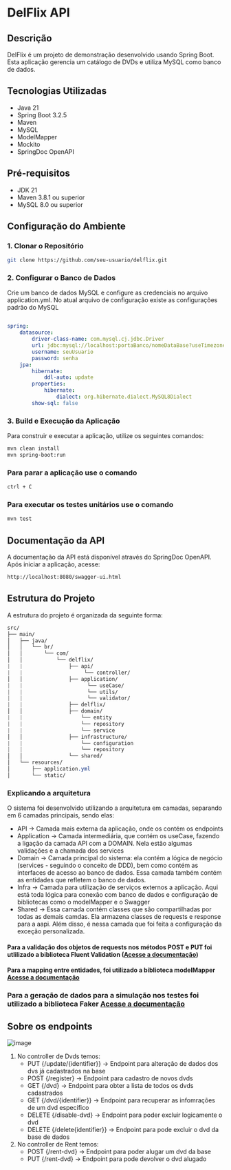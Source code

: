 # DelFlix API 

## Descrição
DelFlix é um projeto de demonstração desenvolvido usando Spring Boot. Esta aplicação gerencia um catálogo de DVDs e utiliza MySQL como banco de dados.

## Tecnologias Utilizadas
- Java 21
- Spring Boot 3.2.5
- Maven
- MySQL
- ModelMapper
- Mockito
- SpringDoc OpenAPI

## Pré-requisitos
- JDK 21
- Maven 3.8.1 ou superior
- MySQL 8.0 ou superior

## Configuração do Ambiente

### 1. Clonar o Repositório
```sh
git clone https://github.com/seu-usuario/delflix.git
```

### 2. Configurar o Banco de Dados
Crie um banco de dados MySQL e configure as credenciais no arquivo application.yml.
No atual arquivo de configuração existe as configurações padrão do MySQL

```yaml

spring:
    datasource:
        driver-class-name: com.mysql.cj.jdbc.Driver
        url: jdbc:mysql://localhost:portaBanco/nomeDataBase?useTimezone=true@serverTimeZone=UTC
        username: seuUsuario
        password: senha
    jpa: 
        hibernate:
            ddl-auto: update
        properties:
            hibernate:
                dialect: org.hibernate.dialect.MySQL8Dialect
        show-sql: false
```
### 3. Build e Execução da Aplicação
Para construir e executar a aplicação, utilize os seguintes comandos:
```sh
mvn clean install
mvn spring-boot:run
```
### Para parar a aplicação use o comando
```sh
ctrl + C
```
### Para executar os testes unitários use o comando
```sh
mvn test
```
## Documentação da API
A documentação da API está disponível através do SpringDoc OpenAPI. Após iniciar a aplicação, acesse:
```sh
http://localhost:8080/swagger-ui.html
```
## Estrutura do Projeto
A estrutura do projeto é organizada da seguinte forma:
``` css
src/
├── main/
│   ├── java/
│   │   └── br/
│   │       └── com/
│   │           └── delflix/
|   |               ├── api/
|   |                    └── controller/
│   │               ├── application/
|   |                     └── useCase/
|   |                     └── utils/
|   |                     └── validator/
|   |               ├── delflix/
│   │               ├── domain/
|   |                   └── entity
|   |                   └── repository
|   |                   └── service
│   │               ├── infrastructure/
|   |                   └── configuration
|   |                   └── repository
│   │               └── shared/
│   └── resources/
│       ├── application.yml
│       └── static/
```
### Explicando a arquitetura
O sistema foi desenvolvido utilizando a arquitetura em camadas, separando em 6 camadas principais, sendo elas:
- API -> Camada mais externa da aplicação, onde os contém os endpoints
- Application -> Camada intermediária, que contém os useCase, fazendo a ligação da camada API com a DOMAIN. Nela estão algumas validações e a chamada dos services
- Domain -> Camada principal do sistema: ela contém a lógica de negócio (services - seguindo o conceito de DDD), bem como contém as interfaces de acesso ao banco de dados. Essa camada também contém as entidades que refletem o banco de dados.
- Infra -> Camada para utilização de serviços externos a aplicação. Aqui está toda lógica para conexão com banco de dados e configuração de bibliotecas como o modelMapper e o Swagger
- Shared -> Essa camada contém classes que são compartilhadas por todas as demais camdas. Ela armazena classes de requests e response para a aapi. Além disso, é nessa camada que foi feita a configuração da exceção personalizada.

#### Para a validação dos objetos de requests nos métodos POST e PUT foi utlilizado a biblioteca Fluent Validation ([Acesse a documentação](https://mvallim.github.io/java-fluent-validator/))
#### Para a mapping entre entidades, foi utilizado a biblioteca modelMapper [Acesse a documentação](https://modelmapper.org/)
### Para a geração de dados para a simulação nos testes foi utilizado a biblioteca Faker [Acesse a documentação](https://github.com/DiUS/java-faker)

## Sobre os endpoints 
![image](https://github.com/amadeu100401/delBank-delFlix/assets/54649985/475070c5-f885-4e59-80c0-1dfe97f428e5)

1. No controller de Dvds temos:
    - PUT {/update/{identifier}} -> Endpoint para alteração de dados dos dvs já cadastrados na base
    - POST {/register} -> Endpoint para cadastro de novos dvds
    - GET {/dvd} -> Endpoint para obter a lista de todos os dvds cadastrados
    - GET {/dvd/{identifier}} -> Endpoint para recuperar as infomrações de um dvd específico
    - DELETE {/disable-dvd} -> Endpoint para poder excluir logicamente o dvd
    - DELETE {/delete{identifier}} -> Endpoint para pode excluir o dvd da base de dados
2. No controller de Rent temos:
    - POST {/rent-dvd} -> Endpoint para poder alugar um dvd da base
    - PUT {/rent-dvd} -> Endpoint para pode devolver o dvd alugado
